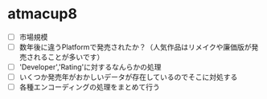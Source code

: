 # atmacup8

- [ ] 市場規模
- [ ] 数年後に違うPlatformで発売されたか？（人気作品はリメイクや廉価版が発売されることが多いです）
- [ ] 'Developer','Rating'に対するなんらかの処理
- [ ] いくつか発売年がおかしいデータが存在しているのでそこに対処する
- [ ] 各種エンコーディングの処理をまとめて行う